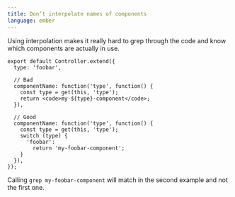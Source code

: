```yaml
---
title: Don’t interpolate names of components
language: ember
---
```


Using interpolation makes it really hard to grep through the code and know which components are actually in use.

    export default Controller.extend({
      type: 'foobar',

      // Bad
      componentName: function('type', function() {
        const type = get(this, 'type');
        return <code>my-${type}-component</code>;
      }),

      // Good
      componentName: function('type', function() {
        const type = get(this, 'type');
        switch (type) {
          'foobar':
            return 'my-foobar-component';
        }
      }),
    });

Calling <code>grep my-foobar-component</code> will match in the second example and not the first one.
